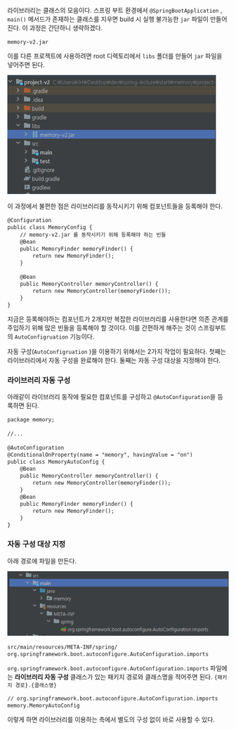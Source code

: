 

라이브러리는 클래스의 모음이다. 스프링 부트 환경에서 `@SpringBootApplication` , `main()` 메서드가 존재하는 클래스를 지우면 build 시 실행 불가능한 `jar`  파일이 만들어진다. 이 과정은 간단하니 생략하겠다.

```
memory-v2.jar
```


이를 다른 프로젝트에 사용하려면 root 디렉토리에서  `libs`  폴더를 만들어 `jar` 파일을 넣어주면 된다.

![[Pasted image 20230918234052.png]](Pasted%20image%2020230918234052.png)

이 과정에서 불편한 점은 라이브러리를 동작시키기 위해 컴포넌트들을 등록해야 한다.

```
@Configuration  
public class MemoryConfig {  
	// memory-v2.jar 를 동작시키기 위해 등록해야 하는 빈들
    @Bean  
    public MemoryFinder memoryFinder() {  
        return new MemoryFinder();  
    }  
  
    @Bean  
    public MemoryController memoryController() {  
        return new MemoryController(memoryFinder());  
    }  
}
```


지금은 등록해야하는 컴포넌트가 2개지만 복잡한 라이브러리를 사용한다면 의존 관계를 주입하기 위해 많은 빈들을 등록해야 할 것이다. 이를 간편하게 해주는 것이 스프링부트의 `AutoConfigruation` 기능이다.

자동 구성(`AutoConfigruation` )을 이용하기 위해서는 2가지 작업이 필요하다.
첫째는 라이브러리에서 자동 구성을 완료해야 한다.
둘째는 자동 구성 대상을 지정해야 한다.

### 라이브러리 자동 구성

아래같이 라이브러리 동작에 필요한 컴포넌트를 구성하고 `@AutoConfiguration`을 등록하면 된다.

```
package memory;

//...

@AutoConfiguration  
@ConditionalOnProperty(name = "memory", havingValue = "on")  
public class MemoryAutoConfig {  
    @Bean  
    public MemoryController memoryController() {  
        return new MemoryController(memoryFinder());  
    }  
    @Bean  
    public MemoryFinder memoryFinder() {  
        return new MemoryFinder();  
    }  
}
```


### 자동 구성 대상 지정

아래 경로에 파일을 만든다.

![[Pasted image 20230918234733.png]](Pasted%20image%2020230918234733.png)


```
src/main/resources/META-INF/spring/ org.springframework.boot.autoconfigure.AutoConfiguration.imports
```



`org.springframework.boot.autoconfigure.AutoConfiguration.imports` 파일에는 **라이브러리 자동 구성** 클래스가 있는 패키지 경로와 클래스명을 적어주면 된다. 
`{패키지 경로}.{클래스명}`



```
// org.springframework.boot.autoconfigure.AutoConfiguration.imports
memory.MemoryAutoConfig
```


이렇게 하면 라이브러리를 이용하는 측에서 별도의 구성 없이 바로 사용할 수 있다.
